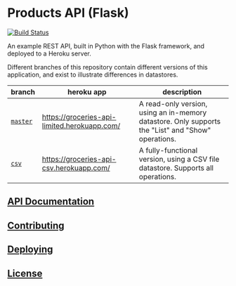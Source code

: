 # Products API (Flask)

[![Build Status](https://travis-ci.com/prof-rossetti/products-api-flask.svg?branch=master)](https://travis-ci.com/prof-rossetti/products-api-flask)

An example REST API, built in Python with the Flask framework, and deployed to a Heroku server.

Different branches of this repository contain different versions of this application, and exist to illustrate differences in datastores.

branch | heroku app | description
--- | --- | ---
[`master`](https://github.com/prof-rossetti/products-api-flask) | https://groceries-api-limited.herokuapp.com/ | A read-only version, using an in-memory datastore. Only supports the "List" and "Show" operations.
[`csv`](https://github.com/prof-rossetti/products-api-flask/tree/csv) | https://groceries-api-csv.herokuapp.com/ | A fully-functional version, using a CSV file datastore. Supports all operations.

## [API Documentation](/DOCS.md)

## [Contributing](/CONTRIBUTING.md)

## [Deploying](/DEPLOYING.md)

## [License](/LICENSE.md)
